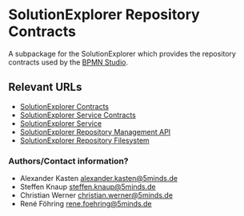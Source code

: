 # SolutionExplorer Repository Contracts

A subpackage for the SolutionExplorer which provides the repository contracts used by the [BPMN Studio](https://github.com/process-engine/bpmn-studio).

## Relevant URLs 

- [SolutionExplorer Contracts](https://github.com/process-engine/solutionexplorer.contracts)
- [SolutionExplorer Service Contracts](https://github.com/process-engine/solutionexplorer.service.contracts)
- [SolutionExplorer Service](https://github.com/process-engine/solutionexplorer.service)
- [SolutionExplorer Repository Management API](https://github.com/process-engine/solutionexplorer.repository.management_api)
- [SolutionExplorer Repository Filesystem](https://github.com/process-engine/solutionexplorer.repository.filesystem)

### Authors/Contact information?

- Alexander Kasten <alexander.kasten@5minds.de>
- Steffen Knaup <steffen.knaup@5minds.de>
- Christian Werner <christian.werner@5minds.de>
- René Föhring <rene.foehring@5minds.de>
